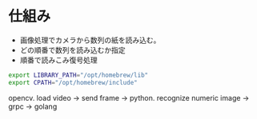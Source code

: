 # 仕組み

- 画像処理でカメラから数列の紙を読み込む。
- どの順番で数列を読み込むか指定
- 順番で読みこみ復号処理

```sh
export LIBRARY_PATH="/opt/homebrew/lib"
export CPATH="/opt/homebrew/include"
```

opencv. load video -> send frame -> python. recognize numeric image -> grpc -> golang
